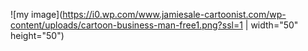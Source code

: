 ![my image](https://i0.wp.com/www.jamiesale-cartoonist.com/wp-content/uploads/cartoon-business-man-free1.png?ssl=1 | width="50" height="50")